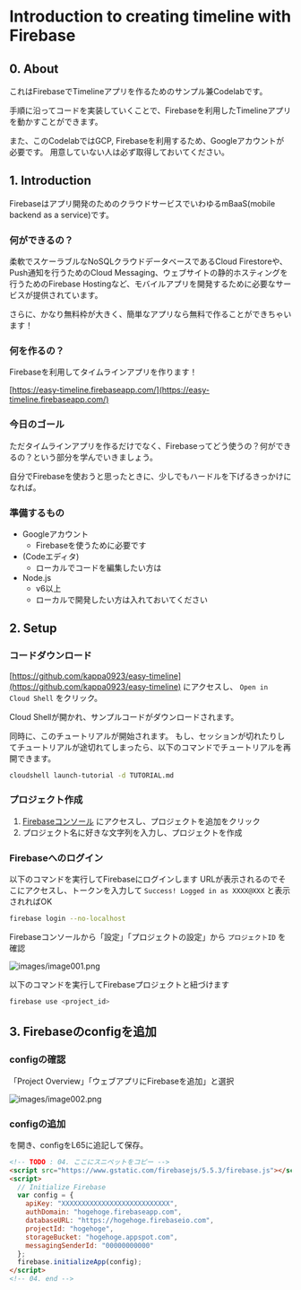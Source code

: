 # Introduction to creating timeline with Firebase
## 0. About
これはFirebaseでTimelineアプリを作るためのサンプル兼Codelabです。

手順に沿ってコードを実装していくことで、Firebaseを利用したTimelineアプリを動かすことができます。

また、このCodelabではGCP, Firebaseを利用するため、Googleアカウントが必要です。
用意していない人は必ず取得しておいてください。

<walkthrough-directive-name name="kappa0923">
</walkthrough-directive-name>

## 1. Introduction
Firebaseはアプリ開発のためのクラウドサービスでいわゆるmBaaS(mobile backend as a service)です。

### 何ができるの？
柔軟でスケーラブルなNoSQLクラウドデータベースであるCloud Firestoreや、Push通知を行うためのCloud Messaging、ウェブサイトの静的ホスティングを行うためのFirebase Hostingなど、モバイルアプリを開発するために必要なサービスが提供されています。

さらに、かなり無料枠が大きく、簡単なアプリなら無料で作ることができちゃいます！

### 何を作るの？
Firebaseを利用してタイムラインアプリを作ります！

[https://easy-timeline.firebaseapp.com/](https://easy-timeline.firebaseapp.com/)

### 今日のゴール
ただタイムラインアプリを作るだけでなく、Firebaseってどう使うの？何ができるの？という部分を学んでいきましょう。

自分でFirebaseを使おうと思ったときに、少しでもハードルを下げるきっかけになれば。

### 準備するもの
- Googleアカウント
  - Firebaseを使うために必要です
- (Codeエディタ)
  - ローカルでコードを編集したい方は
- Node.js
  - v6以上
  - ローカルで開発したい方は入れておいてください

## 2. Setup
### コードダウンロード
[https://github.com/kappa0923/easy-timeline](https://github.com/kappa0923/easy-timeline) にアクセスし、 `Open in Cloud Shell` をクリック。

Cloud Shellが開かれ、サンプルコードがダウンロードされます。

同時に、このチュートリアルが開始されます。
もし、セッションが切れたりしてチュートリアルが途切れてしまったら、以下のコマンドでチュートリアルを再開できます。

```bash
cloudshell launch-tutorial -d TUTORIAL.md
```

### プロジェクト作成
1. [Firebaseコンソール](https://console.firebase.google.com/
) にアクセスし、プロジェクトを追加をクリック
2. プロジェクト名に好きな文字列を入力し、プロジェクトを作成

### Firebaseへのログイン
以下のコマンドを実行してFirebaseにログインします
URLが表示されるのでそこにアクセスし、トークンを入力して `Success! Logged in as XXXX@XXX` と表示されればOK

```bash
firebase login --no-localhost
```

Firebaseコンソールから「設定」「プロジェクトの設定」から `プロジェクトID` を確認

![images/image001.png]()

以下のコマンドを実行してFirebaseプロジェクトと紐づけます

```bash
firebase use <project_id>
```

## 3. Firebaseのconfigを追加
### configの確認
「Project Overview」「ウェブアプリにFirebaseを追加」と選択

![images/image002.png]()

### configの追加
<walkthrough-editor-open-file filePath="easy-timeline/public/index.html" text="public/index.html"></walkthrough-editor-open-file>を開き、configをL65に追記して保存。

```html
<!-- TODO : 04. ここにスニペットをコピー -->
<script src="https://www.gstatic.com/firebasejs/5.5.3/firebase.js"></script>
<script>
  // Initialize Firebase
  var config = {
    apiKey: "XXXXXXXXXXXXXXXXXXXXXXXXXXX",
    authDomain: "hogehoge.firebaseapp.com",
    databaseURL: "https://hogehoge.firebaseio.com",
    projectId: "hogehoge",
    storageBucket: "hogehoge.appspot.com",
    messagingSenderId: "00000000000"
  };
  firebase.initializeApp(config);
</script>
<!-- 04. end -->
```

